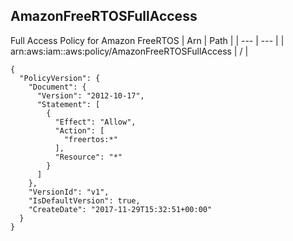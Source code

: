 
## AmazonFreeRTOSFullAccess
Full Access Policy for Amazon FreeRTOS
| Arn | Path |
| --- | --- |
| arn:aws:iam::aws:policy/AmazonFreeRTOSFullAccess | / |
```
{
  "PolicyVersion": {
    "Document": {
      "Version": "2012-10-17",
      "Statement": [
        {
          "Effect": "Allow",
          "Action": [
            "freertos:*"
          ],
          "Resource": "*"
        }
      ]
    },
    "VersionId": "v1",
    "IsDefaultVersion": true,
    "CreateDate": "2017-11-29T15:32:51+00:00"
  }
}
```
